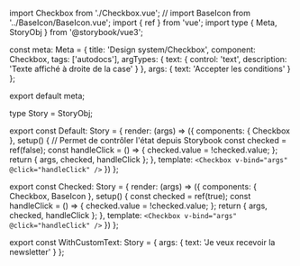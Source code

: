 import Checkbox from './Checkbox.vue';
// import BaseIcon from '../BaseIcon/BaseIcon.vue';
import { ref } from 'vue';
import type { Meta, StoryObj } from '@storybook/vue3';

const meta: Meta<typeof Checkbox> = {
  title: 'Design system/Checkbox',
  component: Checkbox,
  tags: ['autodocs'],
  argTypes: {
    text: { control: 'text', description: 'Texte affiché à droite de la case' }
  },
  args: {
    text: 'Accepter les conditions'
  }
};

export default meta;

type Story = StoryObj<typeof Checkbox>;

export const Default: Story = {
  render: (args) => ({
    components: { Checkbox },
    setup() {
      // Permet de contrôler l'état depuis Storybook
      const checked = ref(false);
      const handleClick = () => {
        checked.value = !checked.value;
      };
      return { args, checked, handleClick };
    },
    template: `
      <Checkbox v-bind="args" @click="handleClick" />
    `
  })
};

export const Checked: Story = {
  render: (args) => ({
    components: { Checkbox, BaseIcon },
    setup() {
      const checked = ref(true);
      const handleClick = () => {
        checked.value = !checked.value;
      };
      return { args, checked, handleClick };
    },
    template: `
      <Checkbox v-bind="args" @click="handleClick" />
    `
  })
};

export const WithCustomText: Story = {
  args: {
    text: 'Je veux recevoir la newsletter'
  }
};
